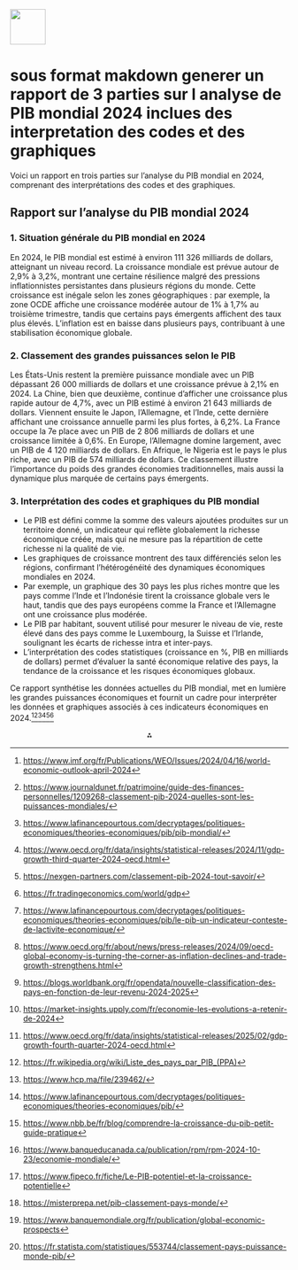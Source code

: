 <img src="https://r2cdn.perplexity.ai/pplx-full-logo-primary-dark%402x.png" style="height:64px;margin-right:32px"/>

# sous format makdown generer un rapport de 3 parties sur l analyse de PIB mondial 2024 inclues des interpretation des codes et des graphiques

Voici un rapport en trois parties sur l’analyse du PIB mondial en 2024, comprenant des interprétations des codes et des graphiques.

## Rapport sur l’analyse du PIB mondial 2024

### 1. Situation générale du PIB mondial en 2024

En 2024, le PIB mondial est estimé à environ 111 326 milliards de dollars, atteignant un niveau record. La croissance mondiale est prévue autour de 2,9% à 3,2%, montrant une certaine résilience malgré des pressions inflationnistes persistantes dans plusieurs régions du monde. Cette croissance est inégale selon les zones géographiques : par exemple, la zone OCDE affiche une croissance modérée autour de 1% à 1,7% au troisième trimestre, tandis que certains pays émergents affichent des taux plus élevés. L’inflation est en baisse dans plusieurs pays, contribuant à une stabilisation économique globale.

### 2. Classement des grandes puissances selon le PIB

Les États-Unis restent la première puissance mondiale avec un PIB dépassant 26 000 milliards de dollars et une croissance prévue à 2,1% en 2024. La Chine, bien que deuxième, continue d’afficher une croissance plus rapide autour de 4,7%, avec un PIB estimé à environ 21 643 milliards de dollars. Viennent ensuite le Japon, l’Allemagne, et l’Inde, cette dernière affichant une croissance annuelle parmi les plus fortes, à 6,2%. La France occupe la 7e place avec un PIB de 2 806 milliards de dollars et une croissance limitée à 0,6%. En Europe, l’Allemagne domine largement, avec un PIB de 4 120 milliards de dollars. En Afrique, le Nigeria est le pays le plus riche, avec un PIB de 574 milliards de dollars. Ce classement illustre l’importance du poids des grandes économies traditionnelles, mais aussi la dynamique plus marquée de certains pays émergents.

### 3. Interprétation des codes et graphiques du PIB mondial

- Le PIB est défini comme la somme des valeurs ajoutées produites sur un territoire donné, un indicateur qui reflète globalement la richesse économique créée, mais qui ne mesure pas la répartition de cette richesse ni la qualité de vie.
- Les graphiques de croissance montrent des taux différenciés selon les régions, confirmant l’hétérogénéité des dynamiques économiques mondiales en 2024.
- Par exemple, un graphique des 30 pays les plus riches montre que les pays comme l’Inde et l’Indonésie tirent la croissance globale vers le haut, tandis que des pays européens comme la France et l’Allemagne ont une croissance plus modérée.
- Le PIB par habitant, souvent utilisé pour mesurer le niveau de vie, reste élevé dans des pays comme le Luxembourg, la Suisse et l’Irlande, soulignant les écarts de richesse intra et inter-pays.
- L’interprétation des codes statistiques (croissance en %, PIB en milliards de dollars) permet d’évaluer la santé économique relative des pays, la tendance de la croissance et les risques économiques globaux.

Ce rapport synthétise les données actuelles du PIB mondial, met en lumière les grandes puissances économiques et fournit un cadre pour interpréter les données et graphiques associés à ces indicateurs économiques en 2024.[^1_1][^1_2][^1_3][^1_4][^1_5][^1_6]
<span style="display:none">[^1_10][^1_11][^1_12][^1_13][^1_14][^1_15][^1_16][^1_17][^1_18][^1_19][^1_20][^1_7][^1_8][^1_9]</span>

<div align="center">⁂</div>

[^1_1]: https://www.imf.org/fr/Publications/WEO/Issues/2024/04/16/world-economic-outlook-april-2024

[^1_2]: https://www.journaldunet.fr/patrimoine/guide-des-finances-personnelles/1209268-classement-pib-2024-quelles-sont-les-puissances-mondiales/

[^1_3]: https://www.lafinancepourtous.com/decryptages/politiques-economiques/theories-economiques/pib/pib-mondial/

[^1_4]: https://www.oecd.org/fr/data/insights/statistical-releases/2024/11/gdp-growth-third-quarter-2024-oecd.html

[^1_5]: https://nexgen-partners.com/classement-pib-2024-tout-savoir/

[^1_6]: https://fr.tradingeconomics.com/world/gdp

[^1_7]: https://misterprepa.net/pib-classement-pays-monde/

[^1_8]: https://www.banquemondiale.org/fr/publication/global-economic-prospects

[^1_9]: https://fr.statista.com/statistiques/553744/classement-pays-puissance-monde-pib/

[^1_10]: https://www.lafinancepourtous.com/decryptages/politiques-economiques/theories-economiques/pib/le-pib-un-indicateur-conteste-de-lactivite-economique/

[^1_11]: https://www.oecd.org/fr/about/news/press-releases/2024/09/oecd-global-economy-is-turning-the-corner-as-inflation-declines-and-trade-growth-strengthens.html

[^1_12]: https://blogs.worldbank.org/fr/opendata/nouvelle-classification-des-pays-en-fonction-de-leur-revenu-2024-2025

[^1_13]: https://market-insights.upply.com/fr/economie-les-evolutions-a-retenir-de-2024

[^1_14]: https://www.oecd.org/fr/data/insights/statistical-releases/2025/02/gdp-growth-fourth-quarter-2024-oecd.html

[^1_15]: https://fr.wikipedia.org/wiki/Liste_des_pays_par_PIB_(PPA)

[^1_16]: https://www.hcp.ma/file/239462/

[^1_17]: https://www.lafinancepourtous.com/decryptages/politiques-economiques/theories-economiques/pib/

[^1_18]: https://www.nbb.be/fr/blog/comprendre-la-croissance-du-pib-petit-guide-pratique

[^1_19]: https://www.banqueducanada.ca/publication/rpm/rpm-2024-10-23/economie-mondiale/

[^1_20]: https://www.fipeco.fr/fiche/Le-PIB-potentiel-et-la-croissance-potentielle

